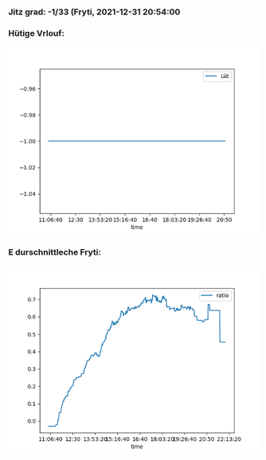 ### Jitz grad: -1/33 (Fryti, 2021-12-31 20:54:00

### Hütige Vrlouf:
![Graph](Today.png)

### E durschnittleche Fryti:
![Graph](Fryti.png)
